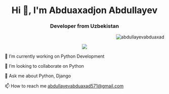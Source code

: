 <h1 align="center">Hi 👋, I'm Abduaxadjon Abdullayev</h1>
<h3 align="center">Developer from Uzbekistan</h3>
<p align="right"> <img src="https://komarev.com/ghpvc/?username=abdullayevabduaxad&label=Profile%20views&color=0e75b6&style=flat" alt="abdullayevabduaxad" /> </p>
<p align="center">
<img src="https://tenor.com/ru/view/developer-gif-23414225"> 
 </p>




🔭 I’m currently working on Python Development

👯 I’m looking to collaborate on Python

💬 Ask me about Python, Django

📫 How to reach me abdullayevabduaxad571@gmail.com

<!---
abdullayevabduaxad/abdullayevabduaxad is a ✨ special ✨ repository because its `README.md` (this file) appears on your GitHub profile.
You can click the Preview link to take a look at your changes.
--->
